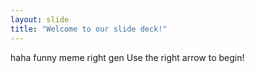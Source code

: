 ```yaml
---
layout: slide
title: "Welcome to our slide deck!"
---
```

haha funny meme right gen
Use the right arrow to begin!
